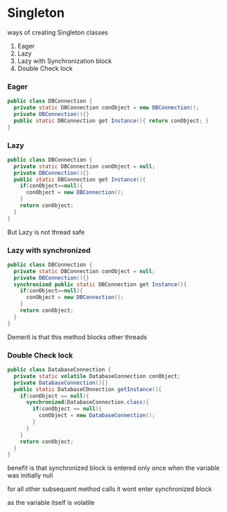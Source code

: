 # Singleton

ways of creating Singleton classes

1. Eager
2. Lazy
3. Lazy with Synchronization block
4. Double Check lock
### Eager

```java
public class DBConnection {
  private static DBConnection conObject = new DBConnection();
  private DBConnection(){}
  public static DBConnection get Instance(){ return conObject; }
}
```

### Lazy

```java
public class DBConnection {
  private static DBConnection conObject = null;
  private DBConnection(){}
  public static DBConnection get Instance(){ 
    if(conObject==null){
      conObject = new DBConnection();
    } 
    return conObject;
  }
}
```

But Lazy is not thread safe

### Lazy with synchronized

```java
public class DBConnection {
  private static DBConnection conObject = null;
  private DBConnection(){}
  synchronized public static DBConnection get Instance(){ 
    if(conObject==null){
      conObject = new DBConnection();
    } 
    return conObject;
  }
}
```

Demerit is that this method blocks other threads

### Double Check lock

```java
public class DatabaseConnection {
  private static volatile DatabaseConnection conObject;
  private DatabaseConnection(){}
  public static DatabaseCOnnection getInstance(){
    if(conObject == null){
      synchronized(DatabaseConnection.class){
        if(conObject == null){
          conObject = new DatabaseConnection();
        }
      }
    }
    return conObject;
  }
}
```

benefit is that synchronized block is entered only once when the variable was initially null

for all other subsequent method calls it wont enter synchronized block

as the variable itself is volatile